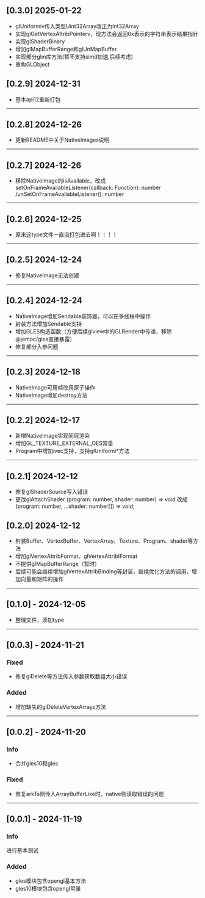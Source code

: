 ## [0.3.0] 2025-01-22
- glUniformiv传入类型Uint32Array改正为Int32Array
- 实现glGetVertexAttribPointerv，现方法会返回0x表示的字符串表示结果指针
- 实现glShaderBinary
- 增加glMapBufferRange和glUnMapBuffer
- 实现部分glm库方法(暂不支持simd加速,后续考虑)
- 重构GLObject

## [0.2.9] 2024-12-31
- 基本api12重新打包
---
## [0.2.8] 2024-12-26

- 更新README中关于NativeImages说明

---

## [0.2.7] 2024-12-26

- 移除NativeImage的isAvailable，改成
  setOnFrameAvailableListener(callback: Function): number
  /unSetOnFrameAvailableListener(): number

---

## [0.2.6] 2024-12-25

- 原来这type文件一直没打包进去啊！！！！

---

## [0.2.5] 2024-12-24

- 修复NativeImage无法创建

---

## [0.2.4] 2024-12-24

- NativeImage增加Sendable装饰器，可以在多线程中操作
- 封装方法增加Sendable支持
- 增加GLES构造函数（方便后续glview中的GLRender中传递，移除@jemoc/gles直接暴露）
- 修复部分入参问题

---

## [0.2.3] 2024-12-18

- NativeImage可用帧改用原子操作
- NativeImage增加destroy方法

---

## [0.2.2] 2024-12-17

- 新增NativeImage实现同层渲染
- 增加GL_TEXTURE_EXTERNAL_OES常量
- Program中增加ivec支持，支持glUniformi*方法

---

## [0.2.1] 2024-12-12

- 修复glShaderSource写入错误
- 更改glAttachShader (program: number, shader: number) => void 改成 (program: number, ...shader: number[]) => void;

## [0.2.0] 2024-12-12

- 封装Buffer、VertexBuffer、VertexArray、Texture、Program、shader等方法
- 增加glVertexAttribFormat、glVertexAttribIFormat
- 不提供glMapBufferRange（暂时）
- 后续可能会继续增加glVertexAttribBinding等封装，继续优化方法的调用，增加向量和矩阵的操作

---

## [0.1.0] - 2024-12-05

- 整理文件，添加type

---

## [0.0.3] - 2024-11-21

### Fixed

- 修复glDelete等方法传入参数获取数组大小错误

### Added

- 增加缺失的glDeleteVertexArrays方法

---

## [0.0.2] - 2024-11-20

### Info

- 合并gles10和gles

### Fixed

- 修复arkTs侧传入ArrayBufferLike时，native侧读取错误的问题

---

## [0.0.1] - 2024-11-19

### Info

进行基本测试

### Added

- gles模块包含opengl基本方法
- gles10模块包含opengl常量